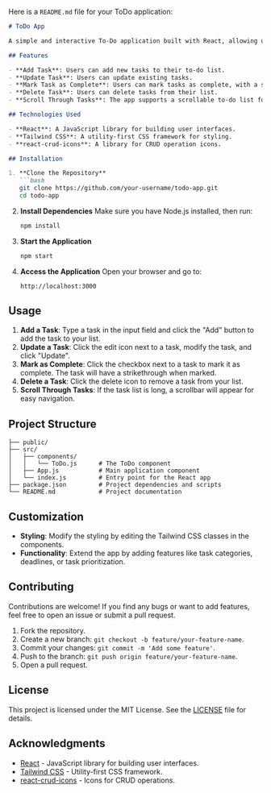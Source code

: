 Here is a `README.md` file for your ToDo application:

```markdown
# ToDo App

A simple and interactive To-Do application built with React, allowing users to add, update, mark as complete, and delete tasks.

## Features

- **Add Task**: Users can add new tasks to their to-do list.
- **Update Task**: Users can update existing tasks.
- **Mark Task as Complete**: Users can mark tasks as complete, with a strikethrough indicating completion.
- **Delete Task**: Users can delete tasks from their list.
- **Scroll Through Tasks**: The app supports a scrollable to-do list for better navigation when the task list grows.

## Technologies Used

- **React**: A JavaScript library for building user interfaces.
- **Tailwind CSS**: A utility-first CSS framework for styling.
- **react-crud-icons**: A library for CRUD operation icons.

## Installation

1. **Clone the Repository**
   ```bash
   git clone https://github.com/your-username/todo-app.git
   cd todo-app
   ```

2. **Install Dependencies**
   Make sure you have Node.js installed, then run:
   ```bash
   npm install
   ```

3. **Start the Application**
   ```bash
   npm start
   ```

4. **Access the Application**
   Open your browser and go to:
   ```
   http://localhost:3000
   ```

## Usage

1. **Add a Task**: Type a task in the input field and click the "Add" button to add the task to your list.
2. **Update a Task**: Click the edit icon next to a task, modify the task, and click "Update".
3. **Mark as Complete**: Click the checkbox next to a task to mark it as complete. The task will have a strikethrough when marked.
4. **Delete a Task**: Click the delete icon to remove a task from your list.
5. **Scroll Through Tasks**: If the task list is long, a scrollbar will appear for easy navigation.

## Project Structure

```
├── public/
├── src/
│   ├── components/
│   │   └── ToDo.js      # The ToDo component
│   ├── App.js           # Main application component
│   └── index.js         # Entry point for the React app
├── package.json         # Project dependencies and scripts
└── README.md            # Project documentation
```

## Customization

- **Styling**: Modify the styling by editing the Tailwind CSS classes in the components.
- **Functionality**: Extend the app by adding features like task categories, deadlines, or task prioritization.

## Contributing

Contributions are welcome! If you find any bugs or want to add features, feel free to open an issue or submit a pull request.

1. Fork the repository.
2. Create a new branch: `git checkout -b feature/your-feature-name`.
3. Commit your changes: `git commit -m 'Add some feature'`.
4. Push to the branch: `git push origin feature/your-feature-name`.
5. Open a pull request.

## License

This project is licensed under the MIT License. See the [LICENSE](LICENSE) file for details.

## Acknowledgments

- [React](https://reactjs.org/) - JavaScript library for building user interfaces.
- [Tailwind CSS](https://tailwindcss.com/) - Utility-first CSS framework.
- [react-crud-icons](https://www.npmjs.com/package/react-crud-icons) - Icons for CRUD operations.


```

